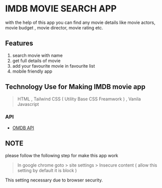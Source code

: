 # IMDB MOVIE SEARCH APP

with the help of this app you can find any movie details like movie actors, movie budget , movie director, movie rating etc.

## Features
1. search movie with name
2. get full details of movie
3. add your favourite movie in favourite list
4. mobile friendly app

## Technology Use for Making IMDB movie app
> HTML , Tailwind CSS ( Utility Base CSS Freamwork ) , Vanila Javascript

### API
* [OMDB API](https://www.omdbapi.com/)

## NOTE
please follow the following step for make this app work 

> In google chrome goto > site settings > Insecure content ( allow this setting by default it is block )

This setting necessary due to browser security.
